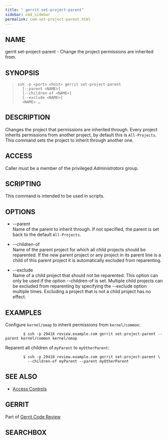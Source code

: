```yaml
---
title: " gerrit set-project-parent"
sidebar: cmd_sidebar
permalink: cmd-set-project-parent.html
---
```

## NAME

gerrit set-project-parent - Change the project permissions are inherited
from.

## SYNOPSIS

> 
> 
>     ssh -p <port> <host> gerrit set-project-parent
>       [--parent <NAME>]
>       [--children-of <NAME>]
>       [--exclude <NAME>]
>       <NAME> …

## DESCRIPTION

Changes the project that permissions are inherited through. Every
project inherits permissions from another project, by default this is
`All-Projects`. This command sets the project to inherit through another
one.

## ACCESS

Caller must be a member of the privileged *Administrators* group.

## SCRIPTING

This command is intended to be used in scripts.

## OPTIONS

  - \--parent  
    Name of the parent to inherit through. If not specified, the parent
    is set back to the default `All-Projects`.

  - \--children-of  
    Name of the parent project for which all child projects should be
    reparented. If the new parent project or any project in its parent
    line is a child of this parent project it is automatically excluded
    from reparenting.

  - \--exclude  
    Name of a child project that should not be reparented. This option
    can only be used if the option --children-of is set. Multiple child
    projects can be excluded from reparenting by specifying the
    --exclude option multiple times. Excluding a project that is not a
    child project has no effect.

## EXAMPLES

Configure `kernel/omap` to inherit permissions from
`kernel/common`:

``` 
        $ ssh -p 29418 review.example.com gerrit set-project-parent --parent kernel/common kernel/omap
```

Reparent all children of `myParent` to `myOtherParent`:

``` 
        $ ssh -p 29418 review.example.com gerrit set-project-parent \
          --children-of myParent --parent myOtherParent
```

## SEE ALSO

  - [Access Controls](access-control.html)

## GERRIT

Part of [Gerrit Code Review](index.html)

## SEARCHBOX

